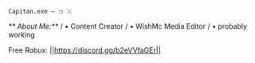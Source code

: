 `Capitan.exe —⠀❐⠀⤬`

 _** About Me:**_
 / • Content Creator
 / • WishMc Media Editor
 / • probably working

Free Robux: ||https://discord.gg/b2eVVfaGEr||
